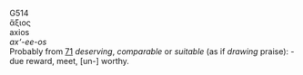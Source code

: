 <body>
  <p>G514<br>  ἄξιος  <br> axios  <br><i>ax‘-ee-os </i><br>Probably from <a href="g0071.htm">71</a>  <i>deserving</i>, <i>comparable</i> or <i>suitable</i> (as if <i>drawing</i> praise): - due reward, meet, [un-] worthy.<br></p>
 </body>